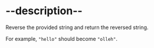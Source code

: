 
# --description--

Reverse the provided string and return the reversed string.

For example, `"hello"` should become `"olleh"`.
